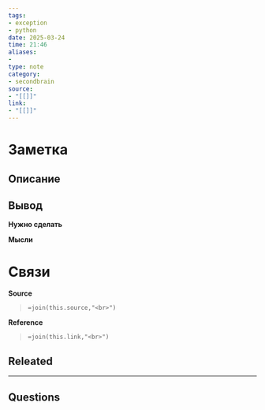 ```yaml
---
tags: 
- exception
- python
date: 2025-03-24
time: 21:46
aliases: 
-
type: note
category: 
- secondbrain
source: 
- "[[]]"
link: 
- "[[]]"
---
```

# Заметка

**Описание**
- 

**Вывод**
- 


**Нужно сделать**


**Мысли**


# Связи

**Source**
>`=join(this.source,"<br>")`

**Reference**
>`=join(this.link,"<br>")`


**Releated**
-

---

**Questions**
-
